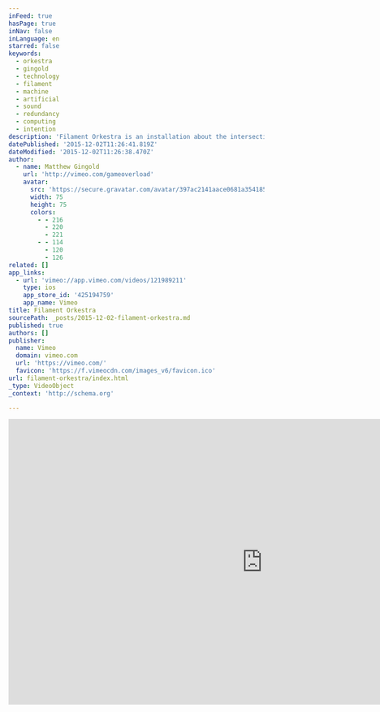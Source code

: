 ```yaml
---
inFeed: true
hasPage: true
inNav: false
inLanguage: en
starred: false
keywords:
  - orkestra
  - gingold
  - technology
  - filament
  - machine
  - artificial
  - sound
  - redundancy
  - computing
  - intention
description: 'Filament Orkestra is an installation about the intersection of technology, communication desire and memory. It uses very simple technologies including FM radios, light bulbs, relays, speakers and tiny Arduino computers, but multiplies and interconnects these technologies to create a deliberately and overly complex system.'
datePublished: '2015-12-02T11:26:41.819Z'
dateModified: '2015-12-02T11:26:38.470Z'
author:
  - name: Matthew Gingold
    url: 'http://vimeo.com/gameoverload'
    avatar:
      src: 'https://secure.gravatar.com/avatar/397ac2141aace0681a354185e7efb0f1?d=https%3A%2F%2Fi.vimeocdn.com%2Fportrait%2Fdefault-gray_75x75.png&s=75'
      width: 75
      height: 75
      colors:
        - - 216
          - 220
          - 221
        - - 114
          - 120
          - 126
related: []
app_links:
  - url: 'vimeo://app.vimeo.com/videos/121989211'
    type: ios
    app_store_id: '425194759'
    app_name: Vimeo
title: Filament Orkestra
sourcePath: _posts/2015-12-02-filament-orkestra.md
published: true
authors: []
publisher:
  name: Vimeo
  domain: vimeo.com
  url: 'https://vimeo.com/'
  favicon: 'https://f.vimeocdn.com/images_v6/favicon.ico'
url: filament-orkestra/index.html
_type: VideoObject
_context: 'http://schema.org'

---
```

<iframe src="https://cdn.embedly.com/widgets/media.html?src=https%3A%2F%2Fplayer.vimeo.com%2Fvideo%2F121989211&amp;url=https%3A%2F%2Fvimeo.com%2F121989211&amp;image=http%3A%2F%2Fi.vimeocdn.com%2Fvideo%2F510653827_1280.jpg&amp;key=b7d04c9b404c499eba89ee7072e1c4f7&amp;type=text%2Fhtml&amp;schema=vimeo" width="1000" height="563" scrolling="no" frameborder="0" allowfullscreen="allowfullscreen" style=""></iframe>